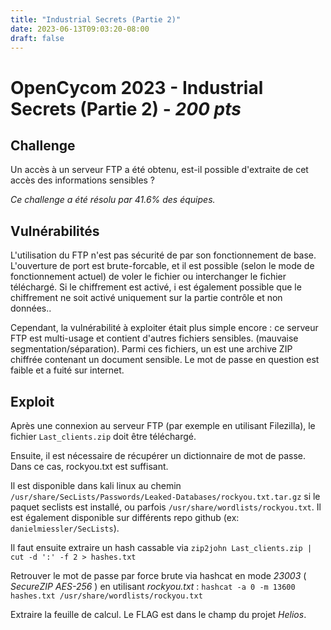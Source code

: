 ```yaml
---
title: "Industrial Secrets (Partie 2)"
date: 2023-06-13T09:03:20-08:00
draft: false
---
```


# OpenCycom 2023 - Industrial Secrets (Partie 2) - *200 pts*

## Challenge

Un accès à un serveur FTP a été obtenu, est-il possible d'extraite de cet accès des informations sensibles ?

*Ce challenge a été résolu par 41.6% des équipes.*

## Vulnérabilités

L'utilisation du FTP n'est pas sécurité de par son fonctionnement de base. L'ouverture de port est brute-forcable, et il est possible (selon le mode de fonctionnement actuel) de voler le fichier ou interchanger le fichier téléchargé. Si le chiffrement est activé, i est également possible que le chiffrement ne soit activé uniquement sur la partie contrôle et non données..

Cependant, la vulnérabilité à exploiter était plus simple encore : ce serveur FTP est multi-usage et contient d'autres fichiers sensibles. (mauvaise segmentation/séparation). Parmi ces fichiers, un est une archive ZIP chiffrée contenant un document sensible.
Le mot de passe en question est faible et a fuité sur internet.

## Exploit

Après une connexion au serveur FTP (par exemple en utilisant Filezilla), le fichier `Last_clients.zip` doit être téléchargé.

Ensuite, il est nécessaire de récupérer un dictionnaire de mot de passe. 
Dans ce cas, rockyou.txt est suffisant.

Il est disponible dans kali linux au chemin `/usr/share/SecLists/Passwords/Leaked-Databases/rockyou.txt.tar.gz` si le paquet seclists est installé, ou parfois `/usr/share/wordlists/rockyou.txt`. 
Il est également disponible sur différents repo github (ex: `danielmiessler/SecLists`).

Il faut ensuite extraire un hash cassable via ``zip2john Last_clients.zip | cut -d ':' -f 2 > hashes.txt``

Retrouver le mot de passe par force brute via hashcat en mode *23003* ( *SecureZIP AES-256* ) en utilisant *rockyou.txt* : ``hashcat -a 0 -m 13600 hashes.txt /usr/share/wordlists/rockyou.txt``

Extraire la feuille de calcul. Le FLAG est dans le champ du projet *Helios*.

